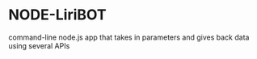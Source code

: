 # NODE-LiriBOT
command-line node.js app that takes in parameters and gives back data using several APIs
